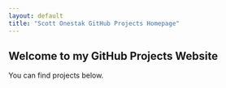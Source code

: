 ```yaml
---
layout: default
title: "Scott Onestak GitHub Projects Homepage"
---
```


## Welcome to my GitHub Projects Website

You can find projects below.
